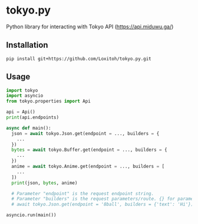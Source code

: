 # tokyo.py
Python library for interacting with Tokyo API (https://api.miduwu.ga/)

## Installation
`pip install git+https://github.com/Loxitoh/tokyo.py.git`

## Usage
```py
import tokyo
import asyncio
from tokyo.properties import Api

api = Api()
print(api.endpoints)

async def main():
  json = await tokyo.Json.get(endpoint = ..., builders = {
    ...
  })
  bytes = await tokyo.Buffer.get(endpoint = ..., builders = {
    ...
  })
  anime = await tokyo.Anime.get(endpoint = ..., builders = [
    ...
  ])
  print(json, bytes, anime)

  # Parameter "endpoint" is the request endpoint string.
  # Parameter "builders" is the request parameters/route. {} for parameters, [] for route.
  # await tokyo.Json.get(endpoint = '8ball', builders = {'text': 'Hi'})

asyncio.run(main())
```
